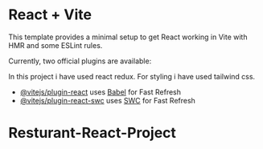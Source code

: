 # React + Vite

This template provides a minimal setup to get React working in Vite with HMR and some ESLint rules.

Currently, two official plugins are available:

In this project i have used react redux. For styling i have used tailwind css.

- [@vitejs/plugin-react](https://github.com/vitejs/vite-plugin-react/blob/main/packages/plugin-react/README.md) uses [Babel](https://babeljs.io/) for Fast Refresh
- [@vitejs/plugin-react-swc](https://github.com/vitejs/vite-plugin-react-swc) uses [SWC](https://swc.rs/) for Fast Refresh
# Resturant-React-Project
